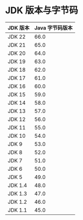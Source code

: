 # JDK 版本与字节码

| JDK 版本  | Java 字节码版本 |
|---------|------------|
| JDK 22  | 66.0       |
| JDK 21  | 65.0       |
| JDK 20  | 64.0       |
| JDK 19  | 63.0       |
| JDK 18  | 62.0       |
| JDK 17  | 61.0       |
| JDK 16  | 60.0       |
| JDK 15  | 59.0       |
| JDK 14  | 58.0       |
| JDK 13  | 57.0       |
| JDK 12  | 56.0       |
| JDK 11  | 55.0       |
| JDK 10  | 54.0       |
| JDK 9   | 53.0       |
| JDK 8   | 52.0       |
| JDK 7   | 51.0       |
| JDK 6   | 50.0       |
| JDK 5   | 49.0       |
| JDK 1.4 | 48.0       |
| JDK 1.3 | 47.0       |
| JDK 1.2 | 46.0       |
| JDK 1.1 | 45.0       |